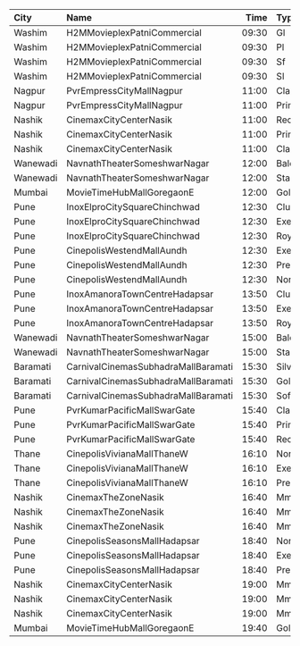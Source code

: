 | City     | Name                                |  Time | Type        | Price | Capacity | Booked |
| :------- | :---------------------------------- | ----: | :---------- | ----: | -------: | -----: |
| Washim   | H2MMovieplexPatniCommercial         | 09:30 | Gl          |  100₹ |       96 |      0 |
| Washim   | H2MMovieplexPatniCommercial         | 09:30 | Pl          |  100₹ |       60 |      0 |
| Washim   | H2MMovieplexPatniCommercial         | 09:30 | Sf          |  100₹ |      500 |    479 |
| Washim   | H2MMovieplexPatniCommercial         | 09:30 | Sl          |   70₹ |       52 |      0 |
| Nagpur   | PvrEmpressCityMallNagpur            | 11:00 | Classic     |  100₹ |       12 |      0 |
| Nagpur   | PvrEmpressCityMallNagpur            | 11:00 | Prime       |  130₹ |       48 |      0 |
| Nashik   | CinemaxCityCenterNasik              | 11:00 | Recliner    |  220₹ |        9 |      0 |
| Nashik   | CinemaxCityCenterNasik              | 11:00 | Prime       |  100₹ |       69 |      0 |
| Nashik   | CinemaxCityCenterNasik              | 11:00 | Classic     |   80₹ |       17 |      0 |
| Wanewadi | NavnathTheaterSomeshwarNagar        | 12:00 | Balcony     |   80₹ |      100 |      0 |
| Wanewadi | NavnathTheaterSomeshwarNagar        | 12:00 | Stall       |   50₹ |      100 |      0 |
| Mumbai   | MovieTimeHubMallGoregaonE           | 12:00 | Gold        |  120₹ |       98 |     13 |
| Pune     | InoxElproCitySquareChinchwad        | 12:30 | Club        |  130₹ |       42 |      0 |
| Pune     | InoxElproCitySquareChinchwad        | 12:30 | Executive   |  130₹ |       17 |      0 |
| Pune     | InoxElproCitySquareChinchwad        | 12:30 | Royale      |  150₹ |       21 |      0 |
| Pune     | CinepolisWestendMallAundh           | 12:30 | Executive   |  160₹ |       38 |     11 |
| Pune     | CinepolisWestendMallAundh           | 12:30 | Premium     |  160₹ |       25 |     10 |
| Pune     | CinepolisWestendMallAundh           | 12:30 | Normal      |  160₹ |       11 |      0 |
| Pune     | InoxAmanoraTownCentreHadapsar       | 13:50 | Club        |   90₹ |       38 |      0 |
| Pune     | InoxAmanoraTownCentreHadapsar       | 13:50 | Executive   |   90₹ |       10 |      0 |
| Pune     | InoxAmanoraTownCentreHadapsar       | 13:50 | Royale      |  160₹ |        2 |      0 |
| Wanewadi | NavnathTheaterSomeshwarNagar        | 15:00 | Balcony     |   80₹ |      100 |      0 |
| Wanewadi | NavnathTheaterSomeshwarNagar        | 15:00 | Stall       |   50₹ |      100 |      0 |
| Baramati | CarnivalCinemasSubhadraMallBaramati | 15:30 | Silver      |  150₹ |       42 |     21 |
| Baramati | CarnivalCinemasSubhadraMallBaramati | 15:30 | Gold        |  150₹ |      128 |    101 |
| Baramati | CarnivalCinemasSubhadraMallBaramati | 15:30 | Sofa        |  180₹ |       17 |     11 |
| Pune     | PvrKumarPacificMallSwarGate         | 15:40 | Classic     |  110₹ |       12 |      0 |
| Pune     | PvrKumarPacificMallSwarGate         | 15:40 | Prime       |  110₹ |       81 |     17 |
| Pune     | PvrKumarPacificMallSwarGate         | 15:40 | Recliner    |  180₹ |        6 |      4 |
| Thane    | CinepolisVivianaMallThaneW          | 16:10 | Normal      |  170₹ |       25 |     13 |
| Thane    | CinepolisVivianaMallThaneW          | 16:10 | Executive   |  170₹ |       97 |     54 |
| Thane    | CinepolisVivianaMallThaneW          | 16:10 | Premium     |  170₹ |       43 |     31 |
| Nashik   | CinemaxTheZoneNasik                 | 16:40 | MmprimePlus |  170₹ |        8 |      0 |
| Nashik   | CinemaxTheZoneNasik                 | 16:40 | Mmprime     |  140₹ |      131 |      9 |
| Nashik   | CinemaxTheZoneNasik                 | 16:40 | Mmclassic   |  110₹ |       28 |      0 |
| Pune     | CinepolisSeasonsMallHadapsar        | 18:40 | Normal      |  110₹ |       14 |      0 |
| Pune     | CinepolisSeasonsMallHadapsar        | 18:40 | Executive   |  110₹ |       49 |     13 |
| Pune     | CinepolisSeasonsMallHadapsar        | 18:40 | Premium     |  110₹ |       15 |      9 |
| Nashik   | CinemaxCityCenterNasik              | 19:00 | Mmrecliner  |  320₹ |        9 |      0 |
| Nashik   | CinemaxCityCenterNasik              | 19:00 | Mmprime     |  180₹ |       69 |      0 |
| Nashik   | CinemaxCityCenterNasik              | 19:00 | Mmclassic   |  150₹ |       17 |      0 |
| Mumbai   | MovieTimeHubMallGoregaonE           | 19:40 | Gold        |  120₹ |       98 |     14 |